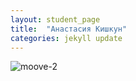 ```yaml
---
layout: student_page
title:  "Анастасия Кишкун"
categories: jekyll update
---
```

<img class="img-fluid" src="/img/posts/Анастасия Кишкун" alt="moove-2">
